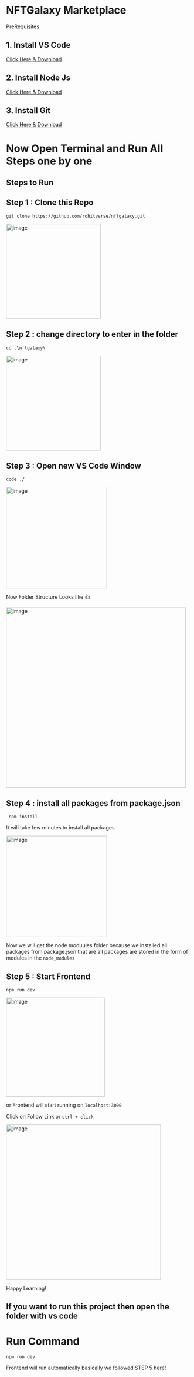 # NFTGalaxy Marketplace

PreRequisites
##  1. Install VS Code 
[Click Here & Download ](https://code.visualstudio.com/download)
## 2. Install Node Js
[Click Here & Download ](https://nodejs.org/en/)
## 3. Install Git 
[Click Here & Download ](https://git-scm.com/downloads)

# Now Open Terminal and Run All Steps one by one
## Steps to Run


## Step 1 : Clone this Repo

``` git clone https://github.com/rohitverse/nftgalaxy.git ```

<img width="258" alt="image" src="https://user-images.githubusercontent.com/67726628/222906275-d2a5ac26-67fd-44e6-b7ed-309e1d5ec215.png">

## Step 2 : change directory to enter in the folder 

```cd .\nftgalaxy\```

<img width="258" alt="image" src="https://user-images.githubusercontent.com/67726628/222906473-c26e6b1f-6eb9-467e-88f4-5bad46032f1f.png">


##  Step 3 : Open new VS Code Window
``` code ./ ```

<img width="275" alt="image" src="https://user-images.githubusercontent.com/67726628/222906532-2f5aa3a0-69c9-41a3-831e-4f3665c7aec5.png">

Now Folder Structure Looks like 👍 

<img width="490" alt="image" src="https://user-images.githubusercontent.com/67726628/222906646-97f5d20e-9b25-43bb-9503-4052fc45d029.png">


##  Step 4 : install all packages from package.json

``` npm install```

It will take few minutes to install all packages

<img width="275" alt="image" src="https://user-images.githubusercontent.com/67726628/222906715-53e17b6d-d999-42ac-8546-b01c6d86d65a.png">

Now we will get the node moduules folder because we installed all packages from package.json that are all packages are stored in the form of modules in the ```node_modules```

##  Step 5 : Start Frontend 

``` npm run dev ```


<img width="269" alt="image" src="https://user-images.githubusercontent.com/67726628/222907152-21a50d9e-2479-46a2-8976-a7f4c9310266.png">


or Frontend will start running on ```localhost:3000```

Click on Follow Link or ```ctrl + click```

<img width="422" alt="image" src="https://user-images.githubusercontent.com/67726628/222907245-c97e589c-70df-4868-9b8c-5dbbe0cb9863.png">


Happy Learning!


## If you want to run this project then open the folder with vs code 

# Run Command 

```npm run dev ```

Frontend will run automatically basically we followed STEP 5 here!

 